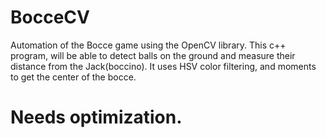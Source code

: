 # BocceCV
Automation of the Bocce game using the OpenCV library.
This c++ program, will be able to detect balls on the ground and measure their distance from the Jack(boccino).
It uses HSV color filtering, and moments to get the center of the bocce.
# Needs optimization.
